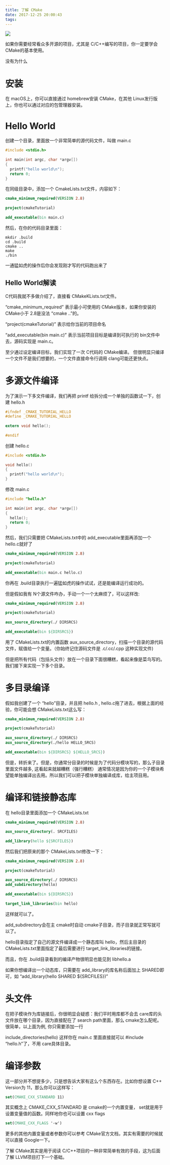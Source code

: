 ```yaml
---
title: 了解 CMake
date: 2017-12-25 20:00:43
tags:
---
```


![](http://cdn.stephenw.cc/wp-content/uploads/2017/12/20171219190328.png)

如果你需要经常看众多开源的项目，尤其是 C/C++编写的项目，你一定要学会 CMake的基本使用。

没有为什么

<!--more-->

# 安装
在 macOS上，你可以直接通过 homebrew安装 CMake，在其他 Linux发行版上，你也可以通过对应的包管理器安装。

# Hello World
创建一个目录，里面放一个非常简单的源代码文件，叫做 main.c

```c
#include <stdio.h>
 
int main(int argc, char *argv[]) 
{
  printf("hello world\n");
  return 0;
}
```

在同级目录中，添加一个 CmakeLists.txt文件，内容如下：

```cmake
cmake_minimum_required(VERSION 2.8)
 
project(cmakeTutorial)
 
add_executable(bin main.c)
```

然后，在你的代码目录里面：

```shell
mkdir .build
cd .build
cmake ..
make
./bin
```

一通猛如虎的操作后你会发现刚才写的代码跑出来了

## Hello World解读

C代码我就不多做介绍了，直接看 CMakeKLists.txt文件。

“cmake_minimum_required” 表示最小可使用的 CMake版本，如果你安装的 CMake小于 2.8是没法 “cmake ..”的。

“project(cmakeTutorial)” 表示给你当前的项目命名

“add_executable(bin main.c)” 表示当前项目目标是编译到可执行的 bin文件中去，源码实现是 main.c。

至少通过设定编译目标，我们实现了一次 C代码的 CMake编译。 但很明显只编译一个文件不是我们想要的，一个文件直接命令行调用 clang可能还更快点。

# 多源文件编译
为了演示一下多文件编译，我们再把 printf 给拆分成一个单独的函数试一下，创建 hello.h

```c
#ifndef _CMAKE_TUTORIAL_HELLO
#define _CMAKE_TUTORIAL_HELLO
 
extern void hello();
 
#endif
```

创建 hello.c

```c
#include <stdio.h>
 
void hello()
{
  printf("hello world\n");
}
```

修改 main.c

```c
#include "hello.h"
 
int main(int argc, char *argv[]) 
{
  hello();
  return 0;
}
```

然后，我们只需要把 CMakeLists.txt中的 add_executable里面再添加一个 hello.c就好了

```cmake
cmake_minimum_required(VERSION 2.8)
 
project(cmakeTutorial)
 
add_executable(bin main.c hello.c)
```

你再在 .build目录执行一遍猛如虎的操作试试，还是能编译运行成功的。

但是假如我有 N个源文件咋办，手动一个一个太麻烦了，可以这样改:

```cmake
cmake_minimum_required(VERSION 2.8)
 
project(cmakeTutorial)
 
aux_source_directory(./ DIRSRCS)
 
add_executable(bin ${DIRSRCS})
```

用了 CMakeLists.txt的内置函数 aux_source_directory，扫描一个目录的源代码文件，赋值给一个变量。（你始终记住源码文件是 .c/.cc/.cpp 这种实现文件)

但是把所有代码（包括头文件）放在一个目录下面很糟糕，看起来像是菜鸟写的。我们接下来实现一下多个目录。

# 多目录编译

假如我创建了一个 “hello”目录，并且把 hello.h , hello.c拖了进去，根据上面的经验，你可能会想 CMakeLists.txt这么写：

```cmake
cmake_minimum_required(VERSION 2.8)
 
project(cmakeTutorial)
 
aux_source_directory(./ DIRSRCS)
aux_source_directory(./hello HELLO_SRCS)
 
add_executable(bin ${DIRSRCS} ${HELLO_SRCS})
```

但是，转折来了。但是，你通常分目录的时候是为了代码分模块写的，那么子目录里面文件越多, 这看起来就越糟糕（强行糟糕） 通常情况是因为你的一个子模块希望能单独编译出去用。所以我们可以把子模块单独编译成库，给主项目用。

# 编译和链接静态库
在 hello目录里面添加一个 CMakeLists.txt

```cmake
cmake_minimum_required(VERSION 2.8)
 
aux_source_directory(. SRCFILES)
 
add_library(hello ${SRCFILES})

```

然后我们把原来的那个 CMakeLists.txt修改一下：

```cmake
cmake_minimum_required(VERSION 2.8)
 
project(cmakeTutorial)
 
aux_source_directory(./ DIRSRCS)
add_subdirectory(hello)
 
add_executable(bin ${DIRSRCS})
 
target_link_libraries(bin hello)

```

这样就可以了。

add_subdirectory会在主 cmake时自动 cmake子目录，而子目录就正常写就可以了。

hello目录指定了自己的源文件编译成一个静态库叫 hello，然后主目录的 CMakeLists.txt里面指定了最后需要进行 target_link_libraries的链接。

而且，你在 .build目录看到的编译产物很明显也能见到 libhello.a

如果你想编译出一个动态库，只需要在 add_library的库名称后面加上 SHARED即可，如 “add_library(hello SHARED ${SRCFILES})”


# 头文件

在把子模块作为库链接后，你很明显会疑惑：我们平时用库都不会去 care库的头文件放在哪个目录，因为直接配在了 search path里面，那么 cmake怎么配呢。很简单，以上面为例, 你只需要添加一行

include_directories(hello)
这样你在 main.c 里面直接就可以 #include “hello.h”了，不用 care具体目录。

# 编译参数
这一部分并不想提多少，只是想告诉大家有这么个东西存在。比如你想设置 C++ Version为 11，那么你可以这样写：

```cmake
set(CMAKE_CXX_STANDARD 11)
```

其实概念上 CMAKE_CXX_STANDARD 是 cmake的一个内置变量， set就是用于设置变量值的函数。同样地你也可以设置 cxx flags

```cmake
set(CMAKE_CXX_FLAGS '-w')
```

更多的其他内置变量或者参数你可以参考 CMake官方文档，其实有需要的时候就可以直接 Google一下。

 

了解 CMake其实是用于阅读 C/C++项目的一种非常简单有效的手段，这为后面了解 LLVM项目打下一个基础。